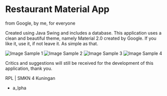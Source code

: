 # Restaurant Material App
from Google, by me, for everyone

Created using Java Swing and includes a database. This application uses a clean and beautiful theme, namely Material 2.0 created by Google. If you like it, use it, if not leave it. As simple as that.

![Image Sample 1](https://github.com/syncAlpha/java_restaurantMaterial/blob/master/sample/Screenshot%20(1).png)
![Image Sample 2](https://github.com/syncAlpha/java_restaurantMaterial/blob/master/sample/Screenshot%20(2).png)
![Image Sample 3](https://github.com/syncAlpha/java_restaurantMaterial/blob/master/sample/Screenshot%20(3).png)
![Image Sample 4](https://github.com/syncAlpha/java_restaurantMaterial/blob/master/sample/Screenshot%20(4).png)

Critics and suggestions will still be received for the development of this application, thank you.

RPL  |  SMKN 4 Kuningan

- a_lpha
